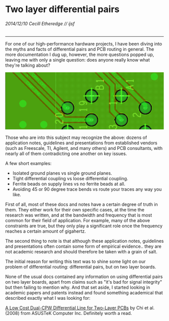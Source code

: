 # Two layer differential pairs

###### 2014/12/10 Cecill Etheredge // ijsf

---

For one of our high-performance hardware projects, I have been diving into the myths and facts of differential pairs and PCB routing in general. The more documentation I dug up, however, the more questions popped up, leaving me with only a single question: does anyone really know what they're talking about?

![](images/20141210-pcb1.png)

Those who are into this subject may recognize the above: dozens of application notes, guidelines and presentations from established vendors (such as Freescale, TI, Agilent, and many others) and PCB consultants, with nearly all of them contradicting one another on key issues.

A few short examples:

* Isolated ground planes vs single ground planes.
* Tight differential coupling vs loose differential coupling.
* Ferrite beads on supply lines vs no ferrite beads at all.
* Avoiding 45 or 90 degree trace bends vs route your traces any way you like.

First of all, most of these docs and notes have a certain degree of truth in them. They either work for their own specific cases, at the time the research was written, and at the bandwidth and frequency that is most common for their field of application. For example, many of the above constraints are true, but they only play a significant role once the frequency reaches a certain amount of gigahertz.

The second thing to note is that although these application notes, guidelines and presentations often contain some form of empirical evidence.. they are not academic research and should therefore be taken with a grain of salt.

The initial reason for writing this text was to shine some light on our problem of differential routing: differential pairs, but on two layer boards.

None of the usual docs contained any information on using differential pairs on two layer boards, apart from claims such as "it's bad for signal integrity" but then failing to mention why. And that set aside, I started looking in academic papers and patents instead and found something academical that described exactly what I was looking for:

[A Low Cost Dual-CPW Differential Line for Two-Layer PCBs](http://ieeexplore.ieee.org/xpls/abs_all.jsp?arnumber=4560016) by Chi et al. (2008) from ASUSTeK Computer Inc. Definitely worth a read.
